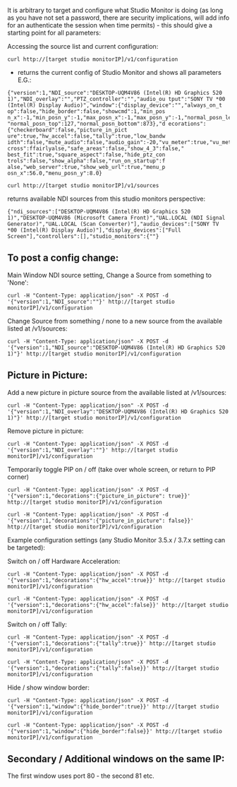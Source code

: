 It is  arbitrary to target and configure what Studio Monitor is doing (as long as you have not set a password, there are security implications, will add info for an authenticate the session when time permits) - this should give a starting point for all parameters: 

Accessing the source list and current configuration: 
```
curl http://[target studio monitorIP]/v1/configuration
```
- returns the current config of Studio Monitor and shows all parameters E.G.:
```
{"version":1,"NDI_source":"DESKTOP-UQM4V86 (Intel(R) HD Graphics 520 1)","NDI_overlay":"","PTZ_controller":"","audio_ou tput":"SONY TV *00 (Intel(R) Display Audio)","window":{"display_device":"","always_on_t op":false,"hide_border":false,"showcmd":1,"min_pos n_x":-1,"min_posn_y":-1,"max_posn_x":-1,"max_posn_y":-1,"normal_posn_left":413,"normal_posn_right":1853, "normal_posn_top":127,"normal_posn_bottom":873},"d ecorations":{"checkerboard":false,"picture_in_pict ure":true,"hw_accel":false,"tally":true,"low_bandw idth":false,"mute_audio":false,"audio_gain":-20,"vu_meter":true,"vu_meter_scale":false,"center_ cross":ffairlyalse,"safe_areas":false,"show_4_3":false," best_fit":true,"square_aspect":false,"hide_ptz_con trols":false,"show_alpha":false,"run_on_startup":f alse,"web_server":true,"show_web_url":true,"menu_p osn_x":56.0,"menu_posn_y":8.0}
```
```
curl http://[target studio monitorIP]/v1/sources
```
returns available NDI sources from this studio monitors perspective:
```
{"ndi_sources":["DESKTOP-UQM4V86 (Intel(R) HD Graphics 520 1)","DESKTOP-UQM4V86 (Microsoft Camera Front)","UAL.LOCAL (NDI Signal Generator)","UAL.LOCAL (Scan Converter)"],"audio_devices":["SONY TV *00 (Intel(R) Display Audio)"],"display_devices":["Full Screen"],"controllers":[],"studio_monitors":{""}
```


To post a config change:
-----

Main Window NDI source setting, Change a Source from something to 'None':

```
curl -H "Content-Type: application/json" -X POST -d '{"version":1,"NDI_source":""}' http://[target studio monitorIP]/v1/configuration
```

Change Source from something / none to a new source from the available listed at /v1/sources: 
```
curl -H "Content-Type: application/json" -X POST -d '{"version":1,"NDI_source":"DESKTOP-UQM4V86 (Intel(R) HD Graphics 520 1)"}' http://[target studio monitorIP]/v1/configuration
```

Picture in Picture:
-----

Add a new picture in picture source from the available listed at /v1/sources: 
```
curl -H "Content-Type: application/json" -X POST -d '{"version":1,"NDI_overlay":"DESKTOP-UQM4V86 (Intel(R) HD Graphics 520 1)"}' http://[target studio monitorIP]/v1/configuration
```

Remove picture in picture:
```
curl -H "Content-Type: application/json" -X POST -d '{"version":1,"NDI_overlay":""}' http://[target studio monitorIP]/v1/configuration
```
Temporarily toggle PIP on / off (take over whole screen, or return to PIP corner)
```
curl -H "Content-Type: application/json" -X POST -d '{"version":1,"decorations":{"picture_in_picture": true}}' http://[target studio monitorIP]/v1/configuration
```
```
curl -H "Content-Type: application/json" -X POST -d '{"version":1,"decorations":{"picture_in_picture": false}}' http://[target studio monitorIP]/v1/configuration
```

Example configuration settings (any Studio Monitor 3.5.x / 3.7.x setting can be targeted):

Switch on / off Hardware Acceleration:
```
curl -H "Content-Type: application/json" -X POST -d '{"version":1,"decorations":{"hw_accel":true}}' http://[target studio monitorIP]/v1/configuration
```
```
curl -H "Content-Type: application/json" -X POST -d '{"version":1,"decorations":{"hw_accel":false}}' http://[target studio monitorIP]/v1/configuration
```

Switch on / off Tally:
```
curl -H "Content-Type: application/json" -X POST -d '{"version":1,"decorations":{"tally":true}}' http://[target studio monitorIP]/v1/configuration
```
```
curl -H "Content-Type: application/json" -X POST -d '{"version":1,"decorations":{"tally":false}}' http://[target studio monitorIP]/v1/configuration
```

Hide / show window border:
```
curl -H "Content-Type: application/json" -X POST -d '{"version":1,"window":{"hide_border":true}}' http://[target studio monitorIP]/v1/configuration
```
```
curl -H "Content-Type: application/json" -X POST -d '{"version":1,"window":{"hide_border":false}}' http://[target studio monitorIP]/v1/configuration
```

Secondary / Additional windows on the same IP:
-----

The first window uses port 80 - the second 81 etc.
